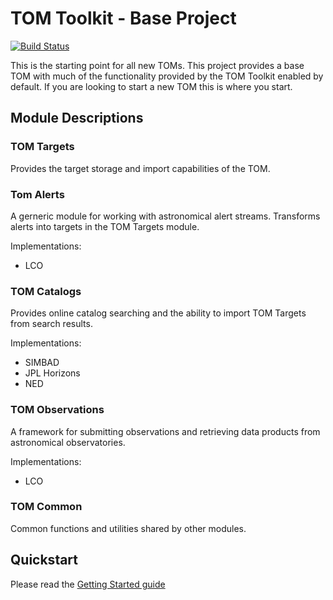 # TOM Toolkit - Base Project
[![Build Status](https://travis-ci.org/TOMToolkit/tom_base.svg?branch=master)](https://travis-ci.org/TOMToolkit/tom_base)

This is the starting point for all new TOMs. This project provides
a base TOM with much of the functionality provided by the TOM Toolkit
enabled by default. If you are looking to start a new TOM this is where
you start.

## Module Descriptions

### TOM Targets
Provides the target storage and import capabilities of the TOM.

### Tom Alerts
A gerneric module for working with astronomical alert streams. Transforms alerts
into targets in the TOM Targets module.

Implementations:
* LCO

### TOM Catalogs
Provides online catalog searching and the ability to import TOM Targets from
search results.

Implementations:
* SIMBAD
* JPL Horizons
* NED

### TOM Observations
A framework for submitting observations and retrieving data products from
astronomical observatories.

Implementations:
* LCO

### TOM Common
Common functions and utilities shared by other modules.

## Quickstart

Please read the
[Getting Started guide](https://tomtoolkit.github.io/docs/getting_started)
